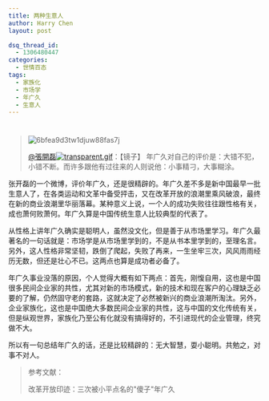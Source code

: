 ```yaml
---
title: 两种生意人
author: Harry Chen
layout: post

dsq_thread_id:
  - 1306480447
categories:
  - 世情百态
tags:
  - 家族化
  - 市场学
  - 年广久
  - 生意人
---
```

# 

> ![6bfea9d3tw1djuw88fas7j][1]
>
> [@張開磊![transparent.gif][2]][3]：【镜子】 年广久对自己的评价是：大错不犯，小错不断。而许多跟他有过往来的人则说他：小事精刁，大事糊涂。

张开磊的一个微博，评价年广久，还是很精辟的。年广久差不多是新中国最早一批生意人了，在各类运动和文革中备受抨击，又在改革开放的浪潮里乘风破浪，最终在新的商业浪潮里华丽落幕。某种意义上说，一个人的成功失败往往跟性格有关，成也萧何败萧何。年广久算是中国传统生意人比较典型的代表了。

从性格上讲年广久确实是聪明人，虽然没文化，但是善于从市场里学习。年广久最著名的一句话就是：市场学是从市场里学到的，不是从书本里学到的，至理名言。另外，这人性格非常坚韧，跌倒了爬起，失败了再来，一生坐牢三次，风风雨雨经历无数，但还是壮心不已。这两点也算是成功者必备了。

年广久事业没落的原因，个人觉得大概有如下两点：首先，刚愎自用，这也是中国很多民间企业家的共性，尤其对新的市场模式，新的技术和现在客户的心理缺乏必要的了解，仍然固守老的套路，这就决定了必然被新兴的商业浪潮所淘汰。另外，企业家族化，这也是中国绝大多数民间企业家的共性，这与中国的文化传统有关，但是纵观世界，家族化乃至公有化就没有搞得好的，不引进现代的企业管理，终究做不大。

所以有一句总结年广久的话，还是比较精辟的：无大智慧，耍小聪明。共勉之，对事不对人。

> 参考文献：
>
> 改革开放印迹：三次被小平点名的"傻子"年广久
>
> 

   [1]: http://www.roybit.com/wp-content/uploads/2011/08/6bfea9d3tw1djuw88fas7j_thumb.jpg (6bfea9d3tw1djuw88fas7j)
   [2]: http://img.t.sinajs.cn/t35/style/images/common/transparent.gif (新浪个人认证)
   [3]: http://weibo.com/laserstone
